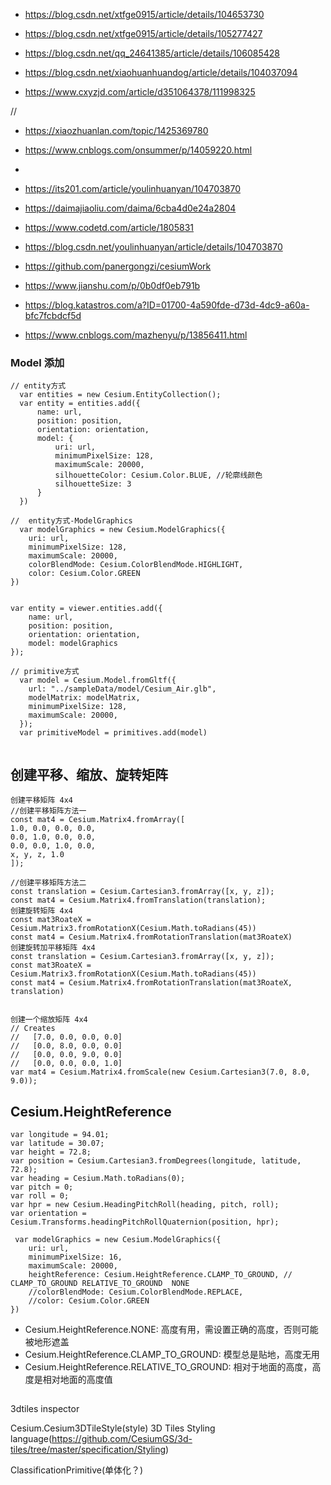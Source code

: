 - https://blog.csdn.net/xtfge0915/article/details/104653730
- https://blog.csdn.net/xtfge0915/article/details/105277427


- https://blog.csdn.net/qq_24641385/article/details/106085428
- https://blog.csdn.net/xiaohuanhuandog/article/details/104037094
- https://www.cxyzjd.com/article/d351064378/111998325


// 
- https://xiaozhuanlan.com/topic/1425369780
- https://www.cnblogs.com/onsummer/p/14059220.html


- 
- https://its201.com/article/youlinhuanyan/104703870
- https://daimajiaoliu.com/daima/6cba4d0e24a2804
- https://www.codetd.com/article/1805831
- https://blog.csdn.net/youlinhuanyan/article/details/104703870
- https://github.com/panergongzi/cesiumWork
- https://www.jianshu.com/p/0b0df0eb791b
- https://blog.katastros.com/a?ID=01700-4a590fde-d73d-4dc9-a60a-bfc7fcbdcf5d
- https://www.cnblogs.com/mazhenyu/p/13856411.html
 

### Model 添加

```
// entity方式
  var entities = new Cesium.EntityCollection();
  var entity = entities.add({
      name: url,
      position: position,
      orientation: orientation,
      model: {
          uri: url,
          minimumPixelSize: 128,
          maximumScale: 20000,
          silhouetteColor: Cesium.Color.BLUE, //轮廓线颜色
          silhouetteSize: 3
      }
  })
```

```
//  entity方式-ModelGraphics
  var modelGraphics = new Cesium.ModelGraphics({
    uri: url,
    minimumPixelSize: 128,
    maximumScale: 20000,
    colorBlendMode: Cesium.ColorBlendMode.HIGHLIGHT,
    color: Cesium.Color.GREEN
})


var entity = viewer.entities.add({
    name: url,
    position: position,
    orientation: orientation,
    model: modelGraphics
});

```

```
// primitive方式
  var model = Cesium.Model.fromGltf({
    url: "../sampleData/model/Cesium_Air.glb",
    modelMatrix: modelMatrix,
    minimumPixelSize: 128,
    maximumScale: 20000,
  });
  var primitiveModel = primitives.add(model)
 
```

## 创建平移、缩放、旋转矩阵

```
创建平移矩阵 4x4
//创建平移矩阵方法一
const mat4 = Cesium.Matrix4.fromArray([
1.0, 0.0, 0.0, 0.0,
0.0, 1.0, 0.0, 0.0,
0.0, 0.0, 1.0, 0.0,
x, y, z, 1.0
]);

//创建平移矩阵方法二
const translation = Cesium.Cartesian3.fromArray([x, y, z]);
const mat4 = Cesium.Matrix4.fromTranslation(translation);
创建旋转矩阵 4x4
const mat3RoateX = Cesium.Matrix3.fromRotationX(Cesium.Math.toRadians(45))
const mat4 = Cesium.Matrix4.fromRotationTranslation(mat3RoateX)
创建旋转加平移矩阵 4x4
const translation = Cesium.Cartesian3.fromArray([x, y, z]);
const mat3RoateX = Cesium.Matrix3.fromRotationX(Cesium.Math.toRadians(45))
const mat4 = Cesium.Matrix4.fromRotationTranslation(mat3RoateX, translation)


创建一个缩放矩阵 4x4
// Creates
//   [7.0, 0.0, 0.0, 0.0]
//   [0.0, 8.0, 0.0, 0.0]
//   [0.0, 0.0, 9.0, 0.0]
//   [0.0, 0.0, 0.0, 1.0]
var mat4 = Cesium.Matrix4.fromScale(new Cesium.Cartesian3(7.0, 8.0, 9.0));
```



## Cesium.HeightReference 

```
var longitude = 94.01;
var latitude = 30.07;
var height = 72.8;
var position = Cesium.Cartesian3.fromDegrees(longitude, latitude, 72.8);
var heading = Cesium.Math.toRadians(0);
var pitch = 0;
var roll = 0;
var hpr = new Cesium.HeadingPitchRoll(heading, pitch, roll);
var orientation = Cesium.Transforms.headingPitchRollQuaternion(position, hpr);

 var modelGraphics = new Cesium.ModelGraphics({
    uri: url,
    minimumPixelSize: 16,
    maximumScale: 20000,
    heightReference: Cesium.HeightReference.CLAMP_TO_GROUND, // CLAMP_TO_GROUND RELATIVE_TO_GROUND  NONE
    //colorBlendMode: Cesium.ColorBlendMode.REPLACE,
    //color: Cesium.Color.GREEN
})
```
- Cesium.HeightReference.NONE: 高度有用，需设置正确的高度，否则可能被地形遮盖
- Cesium.HeightReference.CLAMP_TO_GROUND: 模型总是贴地，高度无用
- Cesium.HeightReference.RELATIVE_TO_GROUND: 相对于地面的高度，高度是相对地面的高度值


## 
3dtiles inspector

Cesium.Cesium3DTileStyle(style)
3D Tiles Styling language(https://github.com/CesiumGS/3d-tiles/tree/master/specification/Styling)

ClassificationPrimitive(单体化？)
